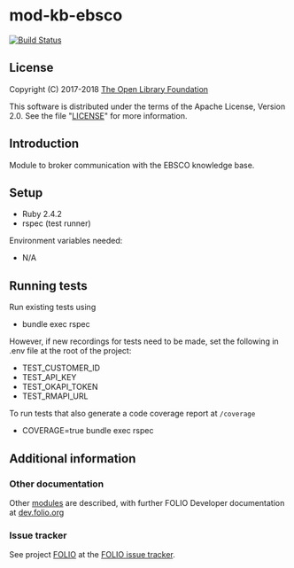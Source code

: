 # mod-kb-ebsco

[![Build Status](https://travis-ci.org/folio-org/mod-kb-ebsco.svg?branch=master)](https://travis-ci.org/folio-org/mod-kb-ebsco)

## License

Copyright (C) 2017-2018 [The Open Library Foundation][1]

This software is distributed under the terms of the Apache License,
Version 2.0. See the file "[LICENSE](LICENSE)" for more information.

[1]: http://www.openlibraryfoundation.org/

## Introduction

Module to broker communication with the EBSCO knowledge base.

## Setup

- Ruby 2.4.2
- rspec (test runner)

Environment variables needed:
- N/A

## Running tests

Run existing tests using

- bundle exec rspec

However, if new recordings for tests need to be made, set the following in .env file at the root of the project:

- TEST_CUSTOMER_ID
- TEST_API_KEY
- TEST_OKAPI_TOKEN
- TEST_RMAPI_URL

To run tests that also generate a code coverage report at `/coverage`

- COVERAGE=true bundle exec rspec

## Additional information

### Other documentation

Other [modules](https://dev.folio.org/source-code/#server-side) are described,
with further FOLIO Developer documentation at [dev.folio.org](https://dev.folio.org/)

### Issue tracker

See project [FOLIO](https://issues.folio.org/browse/FOLIO)
at the [FOLIO issue tracker](https://dev.folio.org/guidelines/issue-tracker).

